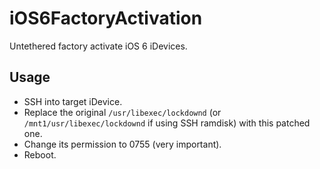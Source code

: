 # iOS6FactoryActivation
Untethered factory activate iOS 6 iDevices.

## Usage
* SSH into target iDevice.
* Replace the original `/usr/libexec/lockdownd` (or `/mnt1/usr/libexec/lockdownd` if using SSH ramdisk) with this patched one.
* Change its permission to 0755 (very important).
* Reboot.
